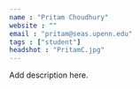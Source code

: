 ```yaml
---
name : "Pritam Choudhury"
website : ""
email : "pritam@seas.upenn.edu"
tags : ["student"]
headshot : "PritamC.jpg"
---
```

Add description here.
